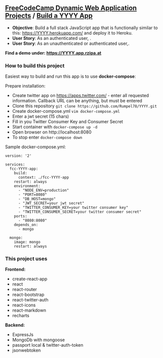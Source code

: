 ## [FreeCodeCamp Dynamic Web Application Projects](https://www.freecodecamp.org) / [Build a YYYY App](https://www.freecodecamp.org/challenges/build-YYYY-app)

* **Objective**: Build a full stack JavaScript app that is functionally similar to this: https://YYYY.herokuapp.com/ and deploy it to Heroku.
* **User Story**: As an authenticated user, .
* **User Story**: As an unauthenticated or authenticated user,.

**Find a demo under: https://YYYY.app.rzipa.at**

### How to build this project

Easiest way to build and run this app is to use **docker-compose**:

Prepare installation:
* Create twitter app on https://apps.twitter.com/ - enter all requested information. Callback URL can be anything, but must be entered
* Clone this repository `git clone https://github.com/Rumpel78/YYYY.git`
* Create docker-compose.yml `vim docker-compose.yml`
* Enter a jwt secret (15 chars)
* Fill in you Twitter Consumer Key and Consumer Secret
* Start container with `docker-compose up -d`
* Open browser on http://localhost:8080
* To stop enter `docker-compose down`

Sample docker-compose.yml:
```
version: '2'

services:
  fcc-YYYY-app:
    build:
      context: ./fcc-YYYY-app
    restart: always
    environment:
      - "NODE_ENV=production"
      - "PORT=8080"
      - "DB_HOST=mongo"
      - "JWT_SECRET=your jwt secret"
      - "TWITTER_CONSUMER_KEY=your twitter consumer key"
      - "TWITTER_CONSUMER_SECRET=your twitter consumer secret"
    ports:
      - "8080:8080"
    depends_on:
      - mongo

  mongo:
    image: mongo
    restart: always
```



### This project uses
 
**Frontend:**
* create-react-app
* react
* react-router
* react-bootstrap
* react-twitter-auth
* react-icons
* react-markdown
* recharts

**Backend:**
* ExpressJs
* MongoDb with mongoose
* passport local & twitter-auth-token
* jsonwebtoken